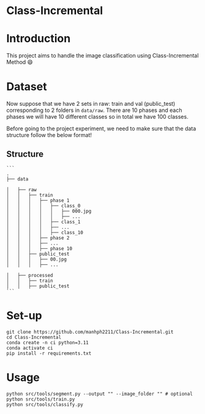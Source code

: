 Class-Incremental
=====

# Introduction

This project aims to handle the image classification using Class-Incremental Method :smile: 

# Dataset

Now suppose that we have 2 sets in raw: train and val (public_test) corresponding to 2 folders in `data/raw`. There are 10 phases and each phases we will have 10 different classes so in total we have 100 classes.

Before going to the project experiment, we need to make sure that the data structure follow the below format!

## Structure
    
    ```
    .
    ├── data
    
    │   ├── raw
    │   │   ├── train
    │   │   │   ├── phase 1
    │   │   │   │   ├── class_0
    │   │   │   │   │   ├── 000.jpg
    │   │   │   │   │   ├── ...
    │   │   │   │   ├── class_1
    │   │   │   │   ├── ...
    │   │   │   │   ├── class_10
    │   │   │   ├── phase 2
    │   │   │   ├── ...
    │   │   │   ├── phase 10
    │   │   ├── public_test
    │   │   │   ├── 00.jpg
    │   │   │   ├── ...
    
    │   ├── processed
    │   │   ├── train
    │   │   ├── public_test
    ```
# Set-up

```
git clone https://github.com/manhph2211/Class-Incremental.git
cd Class-Incremental
conda create -n ci python=3.11
conda activate ci
pip install -r requirements.txt
```

# Usage

```
python src/tools/segment.py --output "" --image_folder "" # optional
python src/tools/train.py 
python src/tools/classify.py
```


